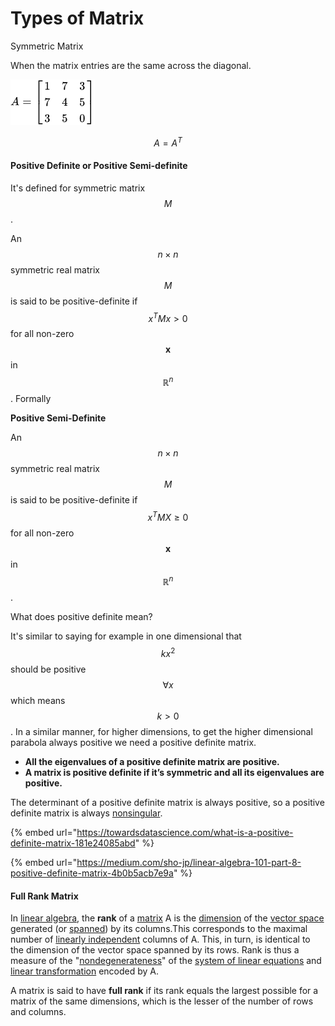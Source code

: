 # Types of Matrix

Symmetric Matrix

When the matrix entries are the same across the diagonal.&#x20;

![](<../.gitbook/assets/image (165) (1) (1).png>)

$$
A = A^T
$$

#### Positive Definite or Positive Semi-definite

It's defined for symmetric matrix $$M$$.

An $$n\times n$$ symmetric real matrix $$M$$ is said to be positive-definite  if $$x^TMx > 0$$for all non-zero $$\mathbf {x}$$in $$\mathbb {R} ^{n}$$.  Formally

**Positive Semi-Definite**

An $$n\times n$$ symmetric real matrix $$M$$ is said to be positive-definite  if $$x^TMX \geq 0$$ for all non-zero $$\mathbf {x}$$in $$\mathbb {R} ^{n}$$. &#x20;

What does positive definite mean?&#x20;

It's similar to saying for example in one dimensional that $$kx^2$$should be positive $$\forall x$$which means $$k>0$$. In a similar manner, for higher dimensions, to get the higher dimensional parabola always positive we need a positive definite matrix.&#x20;

* **All the eigenvalues of a positive definite matrix are positive.**&#x20;
* **A matrix is positive definite if it’s symmetric and all its eigenvalues are positive.**

The determinant of a positive definite matrix is always positive, so a positive definite matrix is always [nonsingular](https://mathworld.wolfram.com/NonsingularMatrix.html).

{% embed url="https://towardsdatascience.com/what-is-a-positive-definite-matrix-181e24085abd" %}

{% embed url="https://medium.com/sho-jp/linear-algebra-101-part-8-positive-definite-matrix-4b0b5acb7e9a" %}

#### Full Rank Matrix

In [linear algebra](https://en.wikipedia.org/wiki/Linear\_algebra), the **rank** of a [matrix](https://en.wikipedia.org/wiki/Matrix\_\(mathematics\)) A is the [dimension](https://en.wikipedia.org/wiki/Dimension\_\(vector\_space\)) of the [vector space](https://en.wikipedia.org/wiki/Vector\_space) generated (or [spanned](https://en.wikipedia.org/wiki/Linear\_span)) by its columns.This corresponds to the maximal number of [linearly independent](https://en.wikipedia.org/wiki/Linearly\_independent) columns of A. This, in turn, is identical to the dimension of the vector space spanned by its rows. Rank is thus a measure of the "[nondegenerateness](https://en.wikipedia.org/wiki/Degenerate\_form)" of the [system of linear equations](https://en.wikipedia.org/wiki/System\_of\_linear\_equations) and [linear transformation](https://en.wikipedia.org/wiki/Linear\_transformation) encoded by A.

A matrix is said to have **full rank** if its rank equals the largest possible for a matrix of the same dimensions, which is the lesser of the number of rows and columns.&#x20;
